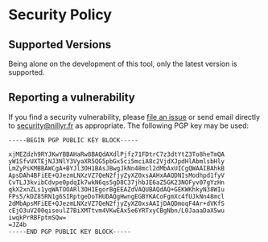 # Security Policy

## Supported Versions

Being alone on the development of this tool, only the latest version is supported.

## Reporting a vulnerability

If you find a security vulnerability, please [file an issue](https://github.com/nillyr/octoconf/issues) or send email directly to [security@nillyr.fr](mailto:security@nillyr.fr) as appropriate. The following PGP key may be used:

```text
-----BEGIN PGP PUBLIC KEY BLOCK-----

xjMEZdzh9RYJKwYBBAHaRw8BAQdAXdlPjfz71FDtrC7z3dtYtZ3To8heTmQA
yW1SfvUXTEjNJ3NlY3VyaXR5QG5pbGx5ci5mciA8c2VjdXJpdHlAbmlsbHly
LmZyPsKMBBAWCgA+BYJl3OH1BAsJBwgJkNn48mcl2dMbAxUICgQWAAIBAhkB
ApsDAh4BFiEE+QJezmLNXzVZ7QeN2fjyZyXZ0xsAAHxAAQDNIsModhpd1fyV
CvTLJ3kvibCdvpe0pdqIk7wkN6qs5gD8C37jhbJE6aZ5GK23NOFyv07gYzHn
qkX2xnZLs1yqWATOOARl3OH1EgorBgEEAZdVAQUBAQdAQ+GEKWKhkyN38WIu
FPs5/kDZ85RN1g6SIRptgeDoTHUDAQgHwngEGBYKACoFgmXc4fUJkNn48mcl
2dMbApsMFiEE+QJezmLNXzVZ7QeN2fjyZyXZ0xsAAIjDAQDmoqF4Ar+dVKfS
cEjO3uV200qiseulZ7BiXMTtvm4VKwEAx5e6YRTxyCBgNbn/L0JaaaDaX5wu
iwqkPrRBFptmSQw=
=JZ4b
-----END PGP PUBLIC KEY BLOCK-----
```

